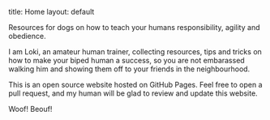 title: Home
layout: default

Resources for dogs on how to teach your humans responsibility, agility and obedience.

I am Loki, an amateur human trainer, collecting resources, tips and tricks on how to make your biped human a success, so you are not embarassed walking him and showing them off to your friends in the neighbourhood. 

This is an open source website hosted on GitHub Pages. Feel free to open a pull request, and my human will be glad to review and update this website.

Woof! Beouf!

